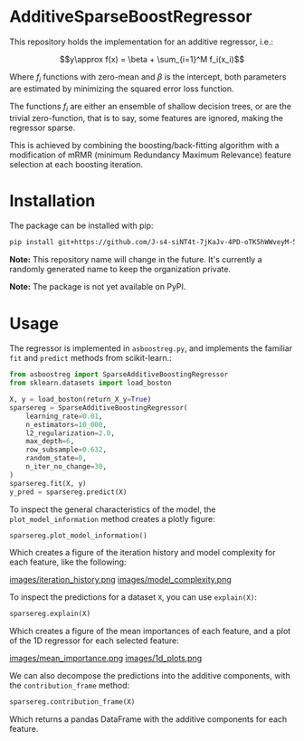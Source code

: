 # AdditiveSparseBoostRegressor

This repository holds the implementation for an additive regressor, i.e.:

```math
y\approx f(x) = \beta + \sum_{i=1}^M f_i(x_i)
```

Where $f_i$ functions with zero-mean and $\beta$ is the intercept,
both parameters are estimated by minimizing the squared error loss function.

The functions $f_i$ are either an ensemble of shallow decision trees,
or are the trivial zero-function, that is to say,
some features are ignored, making the regressor sparse.

This is achieved by combining the boosting/back-fitting algorithm with a
modification of mRMR (minimum Redundancy Maximum Relevance) feature selection at
each boosting iteration.

# Installation

The package can be installed with pip:

```bash
pip install git+https://github.com/J-s4-siNT4t-7jKaJv-4PD-oTK5hWWveyM-5ZC/additive-sparse-boost-regression.git
```

**Note:** This repository name will change in the future.
It's currently a randomly generated name to keep the organization private.

**Note:** The package is not yet available on PyPI.

# Usage

The regressor is implemented in `asboostreg.py`,
and implements the familiar `fit` and `predict` methods from scikit-learn.:

```python
from asboostreg import SparseAdditiveBoostingRegressor
from sklearn.datasets import load_boston

X, y = load_boston(return_X_y=True)
sparsereg = SparseAdditiveBoostingRegressor(
    learning_rate=0.01,
    n_estimators=10_000,
    l2_regularization=2.0,
    max_depth=6,
    row_subsample=0.632,
    random_state=0,
    n_iter_no_change=30,
)
sparsereg.fit(X, y)
y_pred = sparsereg.predict(X)
```

To inspect the general characteristics of the model,
the `plot_model_information` method creates a plotly figure:

```python
sparsereg.plot_model_information()
```
Which creates a figure of the iteration history and model complexity for each feature,
like the following:

[images/iteration_history.png](images/iteration_history.png)
[images/model_complexity.png](images/model_complexity.png)

To inspect the predictions for a dataset `X`, you can use `explain(X)`:

```python
sparsereg.explain(X)
```
Which creates a figure of the mean importances of each feature,
and a plot of the 1D regressor for each selected feature:

[images/mean_importance.png](images/mean_importance.png)
[images/1d_plots.png](images/1d_plots.png)

We can also decompose the predictions into the additive components,
with the `contribution_frame` method:

```python
sparsereg.contribution_frame(X)
```
Which returns a pandas DataFrame with the additive components for each feature.
